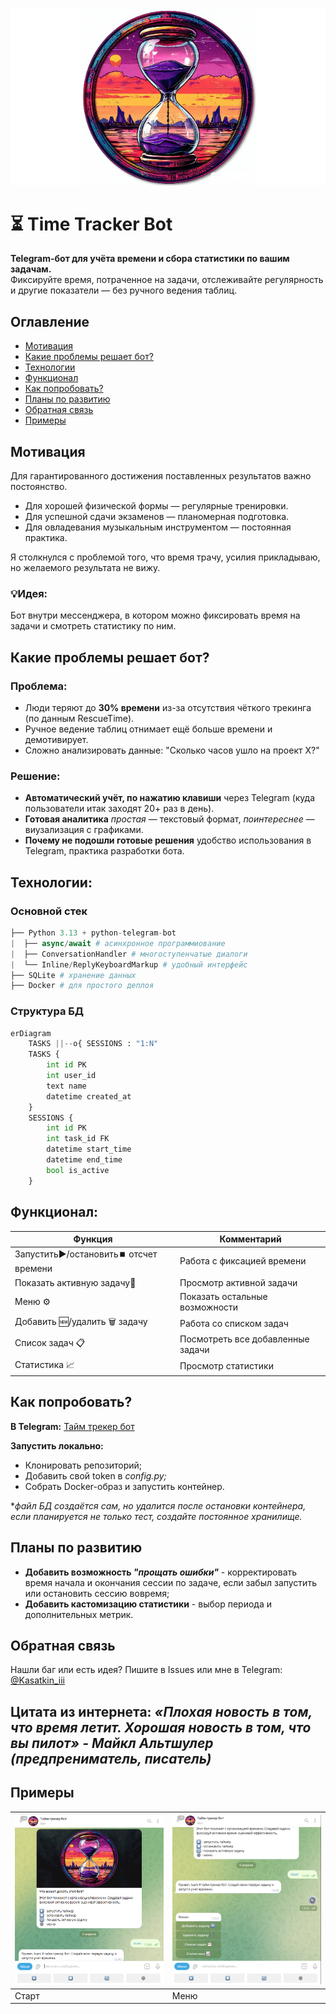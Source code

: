 ![Логотип бота](/icon/tracker.icon.png)

# ⏳ Time Tracker Bot

**Telegram-бот для учёта времени и сбора статистики по вашим задачам.**  
Фиксируйте время, потраченное на задачи, отслеживайте регулярность и другие показатели — без ручного ведения таблиц.

## Оглавление
- [Мотивация](#Мотивация)
- [Какие проблемы решает бот?](#Какие-проблемы-решает-бот)
- [Технологии](#Технологии)
- [Функционал](#Функционал)
- [Как попробовать? ](#Как-попробовать)
- [Планы по развитию](#Планы-по-развитию)
- [Обратная связь](#Обратная-связь)
- [Примеры](#Примеры)

## Мотивация
Для гарантированного достижения поставленных результатов важно постоянство.

- Для хорошей физической формы — регулярные тренировки.
- Для успешной сдачи экзаменов — планомерная подготовка. 
- Для овладевания музыкальным инструментом — постоянная практика.

Я столкнулся с проблемой того, что время трачу, усилия прикладываю, но желаемого результата не вижу.
### **💡Идея:** 
Бот внутри мессенджера, в котором можно фиксировать время на задачи и смотреть статистику по ним.


## Какие проблемы решает бот?
### Проблема:
- Люди теряют до **30% времени** из-за отсутствия чёткого трекинга (по данным RescueTime).
- Ручное ведение таблиц отнимает ещё больше времени и демотивирует.
- Сложно анализировать данные: "Сколько часов ушло на проект X?"

### Решение:
- **Автоматический учёт, по нажатию клавиши** через Telegram (куда пользователи итак заходят 20+ раз в день). 
- **Готовая аналитика** *простая* — текстовый формат, *поинтереснее* — виузализация с графиками.
- **Почему не подошли готовые решения** удобство использования в Telegram, практика разработки бота.

## Технологии:
### Основной стек
```python
├── Python 3.13 + python-telegram-bot
|  ├── async/await # асинхронное программиование
|  ├── ConversationHandler # многоступенчатые диалоги
|  └── Inline/ReplyKeyboardMarkup # удобный интерфейс
├── SQLite # хранение данных
├── Docker # для простого деплоя
```
### Структура БД
```python
erDiagram
    TASKS ||--o{ SESSIONS : "1:N"
    TASKS {
        int id PK
        int user_id
        text name
        datetime created_at
    }
    SESSIONS {
        int id PK
        int task_id FK
        datetime start_time
        datetime end_time
        bool is_active
    }
```


## Функционал:
| Функция                                | Комментарий                       |
|----------------------------------------|-----------------------------------|
| Запустить▶️/остановить⏹️ отсчет времени | Работа с фиксацией времени        |
| Показать активную задачу🔄             | Просмотр активной задачи          |
| Меню ⚙️                                | Показать остальные возможности    |
| Добавить 🆕/удалить 🗑 задачу          | Работа со списком задач           |
| Список задач 📋                        | Посмотреть все добавленные задачи |
| Статистика 📈                          | Просмотр статистики               |


## Как попробовать? 

**В Telegram:** [Тайм трекер бот](https://t.me/Simple_TGtracker_bot)

**Запустить локально:**
- Клонировать репозиторий;
- Добавить свой token в *config.py;*
- Собрать Docker-образ и запустить контейнер.

**файл БД создаётся сам, но удалится после остановки контейнера, если планируется не только тест, создайте постоянное хранилище.*


## Планы по развитию

- **Добавить возможность *"прощать ошибки"*** - корректировать время начала и окончания сессии по задаче, если забыл запустить или остановить сессию вовремя;
- **Добавить кастомизацию статистики** - выбор периода и дополнительных метрик.



## Обратная связь

Нашли баг или есть идея?
Пишите в Issues или мне в Telegram: [@Kasatkin_iii](https://t.me/Kasatkin_iii)


**Цитата из интернета:**
*«Плохая новость в том, что время летит. Хорошая новость в том, что вы пилот» - Майкл Альтшулер (предпрениматель, писатель)*
---
## Примеры
| ![Меню](/icon/start.png) | ![Статистика](/icon/menu.png) |
|--------------------------|-------------------------------|
| Старт                    | Меню                          |
